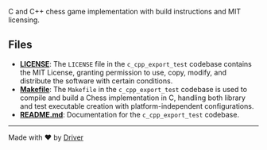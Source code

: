 <!--------------------------------------------------------------------------------->
<!-- IMPORTANT: This file is auto-generated by Driver (https://driver.ai). -------->
<!-- Manual edits may be overwritten on future commits. --------------------------->
<!--------------------------------------------------------------------------------->

C and C++ chess game implementation with build instructions and MIT licensing.


## Files
- **[LICENSE](LICENSE.md)**: The `LICENSE` file in the `c_cpp_export_test` codebase contains the MIT License, granting permission to use, copy, modify, and distribute the software with certain conditions.
- **[Makefile](Makefile.md)**: The `Makefile` in the `c_cpp_export_test` codebase is used to compile and build a Chess implementation in C, handling both library and test executable creation with platform-independent configurations.
- **[README.md](README.md.md)**: Documentation for the `c_cpp_export_test` codebase.

---
Made with ❤️ by [Driver](https://www.driver.ai/)